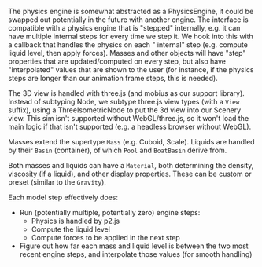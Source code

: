 The physics engine is somewhat abstracted as a PhysicsEngine, it could be swapped out potentially in the future with
another engine. The interface is compatible with a physics engine that is "stepped" internally, e.g. it can have
multiple internal steps for every time we step it. We hook into this with a callback that handles the physics on each "
internal" step (e.g. compute liquid level, then apply forces). Masses and other objects will have "step" properties that
are updated/computed on every step, but also have "interpolated" values that are shown to the user (for instance, if the
physics steps are longer than our animation frame steps, this is needed).

The 3D view is handled with three.js (and mobius as our support library). Instead of subtyping Node, we subtype three.js
view types (with a `View` suffix), using a ThreeIsometricNode to put the 3d view into our Scenery view. This sim isn't
supported without WebGL/three.js, so it won't load the main logic if that isn't supported (e.g. a headless browser
without WebGL).

Masses extend the supertype `Mass` (e.g. Cuboid, Scale). Liquids are handled by their `Basin` (container), of
which `Pool` and `BoatBasin` derive from.

Both masses and liquids can have a `Material`, both determining the density, viscosity (if a liquid), and other display
properties. These can be custom or preset (similar to the `Gravity`).

Each model step effectively does:

- Run (potentially multiple, potentially zero) engine steps:
  - Physics is handled by p2.js
  - Compute the liquid level
  - Compute forces to be applied in the next step
- Figure out how far each mass and liquid level is between the two most recent engine steps, and interpolate those
  values (for smooth handling)